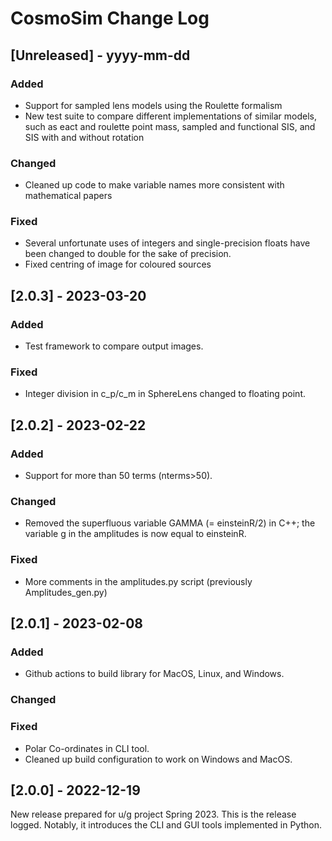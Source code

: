 
# CosmoSim Change Log


## [Unreleased] - yyyy-mm-dd

### Added

- Support for sampled lens models using the Roulette formalism
- New test suite to compare different implementations of 
  similar models, such as eact and roulette point mass,
  sampled and functional SIS, and SIS with and without rotation

### Changed

- Cleaned up code to make variable names more consistent with 
  mathematical papers

### Fixed

- Several unfortunate uses of integers and single-precision floats
  have been changed to double for the sake of precision.
- Fixed centring of image for coloured sources

## [2.0.3] - 2023-03-20

### Added

- Test framework to compare output images.

### Fixed

- Integer division in c_p/c_m in SphereLens changed to floating point. 

## [2.0.2] - 2023-02-22

### Added

- Support for more than 50 terms (nterms>50).

### Changed

- Removed the superfluous variable GAMMA (= einsteinR/2) in C++;
  the variable g in the amplitudes is now equal to einsteinR.

### Fixed

- More comments in the amplitudes.py script (previously Amplitudes_gen.py)

## [2.0.1] - 2023-02-08

### Added

- Github actions to build library for MacOS, Linux, and Windows. 

### Changed

### Fixed

- Polar Co-ordinates in CLI tool.
- Cleaned up build configuration to work on Windows and MacOS.

## [2.0.0] - 2022-12-19

New release prepared for u/g project Spring 2023.
This is the release logged.
Notably, it introduces the CLI and GUI tools implemented in Python.


